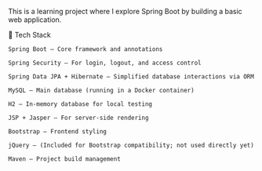 This is a learning project where I explore Spring Boot by building a basic web application.

🔧 Tech Stack

    Spring Boot – Core framework and annotations

    Spring Security – For login, logout, and access control

    Spring Data JPA + Hibernate – Simplified database interactions via ORM

    MySQL – Main database (running in a Docker container)

    H2 – In-memory database for local testing

    JSP + Jasper – For server-side rendering

    Bootstrap – Frontend styling

    jQuery – (Included for Bootstrap compatibility; not used directly yet)

    Maven – Project build management
